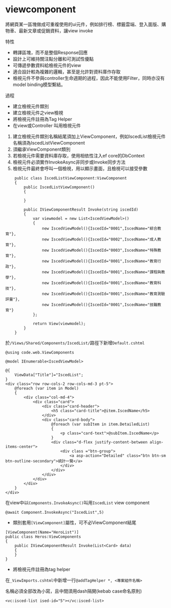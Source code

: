 # viewcomponent

將網頁某一區塊做成可重複使用的ui元件，例如排行榜、標籤雲端、登入面版、購物車、最新文章或促銷資料，讓view invoke

特性
- 轉譯區塊，而不是整個Response回應
- 設計上可維持關注點分離和可測試性優點
- 可傳遞參數資料給檢視元件的view
- 適合設計較為複雜的邏輯，甚至是允許對資料庫作存取
- 檢視元件不參與controller生命週期的過程，因此不能使用Filter，同時亦沒有model binding模型繫結。

過程
- 建立檢視元件類別
- 建立檢視元件之view檢視
- 將檢視元件註冊為Tag Helper
- 在view或Controller 叫用檢視元件


1. 建立檢視元件類別名稱結尾須加上ViewComponent，例如IscedList檢視元件名稱須為IscedListViewComponent
2. 須繼承ViewComponent類別
3. 若檢視元件需要資料庫存取，使用相依性注入ef core的DbContext
4. 檢視元件必須實作InvokeAsync非同步或Invoke同步方法
5. 檢視元件最終會呼叫一個檢視，用以顯示畫面，且檢視可以接受參數 

```aspx-csharp
    public class IscedListViewComponent:ViewComponent
    {
        public IscedListViewComponent()
        {
            
        }

        public IViewComponentResult Invoke(string iscedId)
        {
            var viewmodel = new List<IscedViewModel>()
            {
                new IscedViewModel(){IscedId="0001",IscedName="綜合教育"},
                new IscedViewModel(){IscedId="0002",IscedName="成人教育"},
                new IscedViewModel(){IscedId="0003",IscedName="特殊教育"},
                new IscedViewModel(){IscedId="0001",IscedName="教育行政"},
                new IscedViewModel(){IscedId="0001",IscedName="課程與教學"},
                new IscedViewModel(){IscedId="0001",IscedName="教育科技"},
                new IscedViewModel(){IscedId="0001",IscedName="教育測驗評量"},
                new IscedViewModel(){IscedId="0001",IscedName="技職教育"}
            };

            return View(viewmodel);
        }
    }
```

於`/Views/Shared/Components/IscedList/`路徑下新增`Default.cshtml`

```razor
@using code.web.ViewComponents

@model IEnumerable<IscedViewModel>

@{
    ViewData["Title"]="IscedList";
}
<div class="row row-cols-2 row-cols-md-3 pt-5">
    @foreach (var item in Model)
    {
        <div class="col-md-4">
            <div class="card">
                <div class="card-header">
                    <h5 class="card-title">@item.IscedName</h5>
                </div>
                <div class="card-body">
                    @foreach (var subItem in item.DetailedList)
                    {
                        <p class="card-text">@subItem.IscedName</p>
                    }
                    <div class="d-flex justify-content-between align-items-center">
                        <div class ="btn-group">
                            <a asp-action="Detailed" class="btn btn-sm btn-outline-secondary">統計一覽</a>
                        </div>
                    </div>
                </div>
            </div>
        </div>
    }
</div>
```

在view中以`Components.InvokeAsync()`叫用`IscedList` view component

```razor
@await Component.InvokeAsync("IscedList",5)
```

- 類別套用`[ViewComponent]`屬性，可不必ViewComponent結尾

```aspx-csharp
[ViewComponent(Name="HeroList")]
public class Heros:ViewComponents
{
    public IViewComponentResult Invoke(List<Card> data)
    {
    }
}
```

- 將檢視元件註冊為tag helper

在`_ViewImports.cshtml`中新增一行`@addTagHelper *, <專案組件名稱>`

名稱必須全部改為小寫，且中間須用dash隔開(kebab case命名原則)
```razor
<vc:isced-list ised-id="5"></vc:isced-list>
```